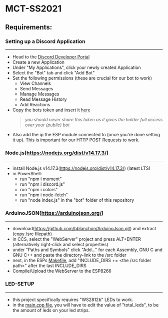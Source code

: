 # MCT-SS2021

## Requirements:


### Setting up a Discord Application
-------------------------------------------------------------------------------------------------
- Head to the [Discord Developer Portal](https://discord.com/developers/applications)
- Create a new Application
- Under "My Applications", click your newly created Application
- Select the "Bot" tab and click "Add Bot"
- Set the following permissions (these are crucial for our bot to work)
  * View Channels
  * Send Messages
  * Manage Messages
  * Read Message History
  * Add Reactions
- Copy the bots token and insert it [here](bot\discord\data\cfg.json "config.json")
    > _you should never share this token as it gives the holder full access over your (public) bot_ 
- Also add the ip the ESP module connected to (once you're done setting it up). This is important for our HTTP POST Requests to work.
  
### Node.js(https://nodejs.org/dist/v14.17.3/)
-------------------------------------------------------------------------------------------------
- install Node.js v14.17.3(https://nodejs.org/dist/v14.17.3/) (latest LTS)
- in PowerShell: 
  * run "npm i moment"
  * run "npm i discord.js"
  * run "npm i colors"
  * run "npm i node-fetch"
  * run "node index.js" in the "bot" folder of this repository
  
### ArduinoJSON(https://arduinojson.org/)
-------------------------------------------------------------------------------------------------
- download(https://github.com/bblanchon/ArduinoJson.git) and extract (copy /src filepath)
- in CCS, select the "WebServer" project and press ALT+ENTER (alternatively right-click and select properties)
- under "Paths and Symbols" click "Add..." for each Assembly, GNU C and GNU C++ and paste the directory-link to the /src folder
- next, in the ESPs [Makefile](ESP\WebServer\Makefile), add "INCLUDE_DIRS += <the /src folder path>" after the last INCLUDE_DIRS
- Compile/Upload the WebServer to the ESP8266
  
### LED-SETUP
-------------------------------------------------------------------------------------------------
- this project specifically requires "WS2812b" LEDs to work.
- in the [main.cpp file](MSP\MCT2021_FinnDriediger\src\main.cpp), you will have to edit the value of "total_leds", to be the amount of leds on your led strips.
